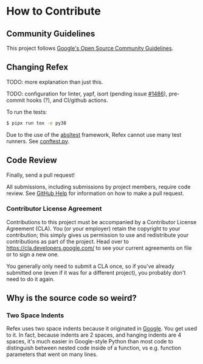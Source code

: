 # How to Contribute

## Community Guidelines

This project follows
[Google's Open Source Community Guidelines](https://opensource.google/conduct/).

## Changing Refex

TODO: more explanation than just this.

TODO: configuration for linter, yapf, isort (pending issue
[#1486](https://github.com/PyCQA/isort/issues/1486)), pre-commit hooks (?), and
CI/github actions.

To run the tests:

```sh
$ pipx run tox -e py38
```

Due to the use of the [absltest](https://abseil.io/docs/python/guides/testing)
framework, Refex cannot use many test runners. See
[conftest.py](https://github.com/ssbr/refex/blob/master/refex/conftest.py).

## Code Review

Finally, send a pull request!

All submissions, including submissions by project members, require code review.
See [GitHub Help](https://help.github.com/articles/about-pull-requests/) for
information on how to make a pull request.

### Contributor License Agreement

Contributions to this project must be accompanied by a Contributor License
Agreement (CLA). You (or your employer) retain the copyright to your
contribution; this simply gives us permission to use and redistribute your
contributions as part of the project. Head over to
https://cla.developers.google.com/ to see your current agreements on file or
to sign a new one.

You generally only need to submit a CLA once, so if you've already submitted one
(even if it was for a different project), you probably don't need to do it
again.


## Why is the source code so weird?

### Two Space Indents

Refex uses two space indents because it originated in
[Google](https://google.github.io/styleguide/pyguide.html). You get used to it.
In fact, because indents are 2 spaces, and hanging indents are 4 spaces, it's
much easier in Google-style Python than most code to distinguish between nested
code inside of a function, vs e.g. function parameters that went on many lines.
